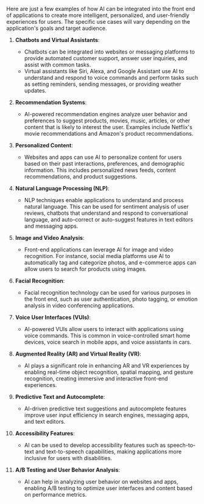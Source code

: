 Here are just a few examples of how AI can be integrated into the front end of applications to create more intelligent, personalized, and user-friendly experiences for users. The specific use cases will vary depending on the application's goals and target audience.

1. **Chatbots and Virtual Assistants**:
   - Chatbots can be integrated into websites or messaging platforms to provide automated customer support, answer user inquiries, and assist with common tasks.
   - Virtual assistants like Siri, Alexa, and Google Assistant use AI to understand and respond to voice commands and perform tasks such as setting reminders, sending messages, or providing weather updates.

2. **Recommendation Systems**:
   - AI-powered recommendation engines analyze user behavior and preferences to suggest products, movies, music, articles, or other content that is likely to interest the user. Examples include Netflix's movie recommendations and Amazon's product recommendations.

3. **Personalized Content**:
   - Websites and apps can use AI to personalize content for users based on their past interactions, preferences, and demographic information. This includes personalized news feeds, content recommendations, and product suggestions.

4. **Natural Language Processing (NLP)**:
   - NLP techniques enable applications to understand and process natural language. This can be used for sentiment analysis of user reviews, chatbots that understand and respond to conversational language, and auto-correct or auto-suggest features in text editors and messaging apps.

5. **Image and Video Analysis**:
   - Front-end applications can leverage AI for image and video recognition. For instance, social media platforms use AI to automatically tag and categorize photos, and e-commerce apps can allow users to search for products using images.

6. **Facial Recognition**:
   - Facial recognition technology can be used for various purposes in the front end, such as user authentication, photo tagging, or emotion analysis in video conferencing applications.

7. **Voice User Interfaces (VUIs)**:
   - AI-powered VUIs allow users to interact with applications using voice commands. This is common in voice-controlled smart home devices, voice search in mobile apps, and voice assistants in cars.

8. **Augmented Reality (AR) and Virtual Reality (VR)**:
   - AI plays a significant role in enhancing AR and VR experiences by enabling real-time object recognition, spatial mapping, and gesture recognition, creating immersive and interactive front-end experiences.

9. **Predictive Text and Autocomplete**:
   - AI-driven predictive text suggestions and autocomplete features improve user input efficiency in search engines, messaging apps, and text editors.

10. **Accessibility Features**:
    - AI can be used to develop accessibility features such as speech-to-text and text-to-speech capabilities, making applications more inclusive for users with disabilities.

11. **A/B Testing and User Behavior Analysis**:
    - AI can help in analyzing user behavior on websites and apps, enabling A/B testing to optimize user interfaces and content based on performance metrics.
